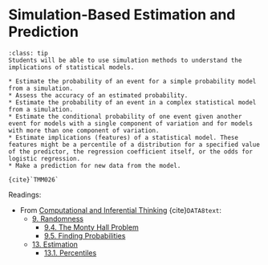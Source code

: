 # Simulation-Based Estimation and Prediction

```{admonition} Learning Outcome
:class: tip
Students will be able to use simulation methods to understand the implications of statistical models. 
```

```{admonition} Sample Tasks
* Estimate the probability of an event for a simple probability model from a simulation.
* Assess the accuracy of an estimated probability.
* Estimate the probability of an event in a complex statistical model from a simulation.
* Estimate the conditional probability of one event given another event for models with a single component of variation and for models with more than one component of variation.
* Estimate implications (features) of a statistical model. These features might be a percentile of a distribution for a specified value of the predictor, the regression coefficient itself, or the odds for logistic regression.
* Make a prediction for new data from the model.

{cite}`TMM026`
```
Readings:
* From [Computational and Inferential Thinking](https://inferentialthinking.com/chapters/intro.html) {cite}`DATA8text`:
  - [9. Randomness](https://inferentialthinking.com/chapters/09/Randomness.html)
    * [9.4. The Monty Hall Problem](https://inferentialthinking.com/chapters/09/4/Monty_Hall_Problem.html)
    * [9.5. Finding Probabilities](https://inferentialthinking.com/chapters/09/5/Finding_Probabilities.html)
  - [13. Estimation](https://inferentialthinking.com/chapters/13/Estimation.html)
    * [13.1. Percentiles](https://inferentialthinking.com/chapters/13/1/Percentiles.html)

